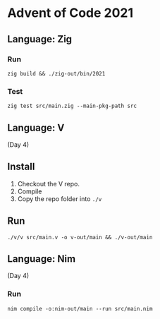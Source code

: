 # Advent of Code 2021

## Language: Zig

### Run

```
zig build && ./zig-out/bin/2021
```

### Test

```
zig test src/main.zig --main-pkg-path src
```


## Language: V

(Day 4)

## Install

1. Checkout the V repo.
2. Compile
3. Copy the repo folder into `./v`

## Run

```
./v/v src/main.v -o v-out/main && ./v-out/main
```


## Language: Nim

(Day 4)

### Run

```
nim compile -o:nim-out/main --run src/main.nim
```

